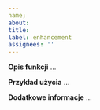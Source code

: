 ```yaml
---
name;
about:
title:
label: enhancement
assignees: ''
---
```


**Opis funkcji**
...

**Przykład użycia**
...

**Dodatkowe informacje**
...
